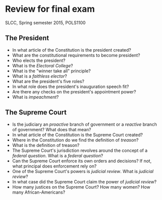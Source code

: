 # Review for final exam

SLCC, Spring semester 2015, POLS1100

## The President

  - In what article of the Constitution is the president created?
  - What are the constitutional requirements to become president?
  - Who elects the president?
  - What is the *Electoral College*?
  - What is the "winner take all" principle?
  - What is a *faithless elector*?
  - What are the president's five roles?
  - In what role does the president's inauguration speech fit?
  - Are there any checks on the president's appointment power?
  - What is *impeachment*?

## The Supreme Court

  - Is the judiciary an *proactive* branch of government or a *reactive* branch of government?  What does that mean?
  - In what article of the Constitution is the Supreme Court created?
  - Where in the Constitution do we find the definition of *treason*?
  - What is the definition of treason?
  - The Supreme Court's jurisdiction revolves around the concept of a *federal question*.  What is a *federal question*?
  - Can the Supreme Court enforce its own orders and decisions?  If not, what principal does enforcement rely on?
  - One of the Supreme Court's powers is *judicial review*.  What is *judicial review*?
  - In what case did the Supreme Court claim the power of *judicial review*?
  - How many justices on the Supreme Court?  How many women?  How many African-Americans?
